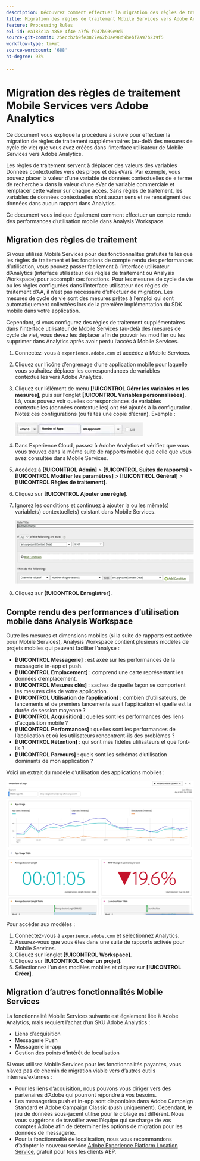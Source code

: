 ```yaml
---
description: Découvrez comment effectuer la migration des règles de traitement Mobile Services vers Adobe Analytics.
title: Migration des règles de traitement Mobile Services vers Adobe Analytics
feature: Processing Rules
exl-id: ea183c1a-a85e-4f4e-a7f6-f947b939e9d9
source-git-commit: 25eccb2b9fe3827e62b0ae98d9bebf7a97b239f5
workflow-type: tm+mt
source-wordcount: '688'
ht-degree: 93%

---
```


# Migration des règles de traitement Mobile Services vers Adobe Analytics

Ce document vous explique la procédure à suivre pour effectuer la migration de règles de traitement supplémentaires (au-delà des mesures de cycle de vie) que vous avez créées dans l’interface utilisateur de Mobile Services vers Adobe Analytics.

Les règles de traitement servent à déplacer des valeurs des variables Données contextuelles vers des props et des eVars. Par exemple, vous pouvez placer la valeur d’une variable de données contextuelles de « terme de recherche » dans la valeur d’une eVar de variable commerciale et remplacer cette valeur sur chaque accès. Sans règles de traitement, les variables de données contextuelles n’ont aucun sens et ne renseignent des données dans aucun rapport dans Analytics.

Ce document vous indique également comment effectuer un compte rendu des performances d’utilisation mobile dans Analysis Workspace.

## Migration des règles de traitement

Si vous utilisez Mobile Services pour des fonctionnalités gratuites telles que les règles de traitement et les fonctions de compte rendu des performances d’utilisation, vous pouvez passer facilement à l’interface utilisateur d’Analytics (interface utilisateur des règles de traitement ou Analysis Workspace) pour accomplir ces fonctions. Pour les mesures de cycle de vie ou les règles configurées dans l’interface utilisateur des règles de traitement d’AA, il n’est pas nécessaire d’effectuer de migration. Les mesures de cycle de vie sont des mesures prêtes à l’emploi qui sont automatiquement collectées lors de la première implémentation du SDK mobile dans votre application.

Cependant, si vous configurez des règles de traitement supplémentaires dans l’interface utilisateur de Mobile Services (au-delà des mesures de cycle de vie), vous devez les déplacer afin de pouvoir les modifier ou les supprimer dans Analytics après avoir perdu l’accès à Mobile Services.

1. Connectez-vous à `experience.adobe.com` et accédez à Mobile Services.
1. Cliquez sur l’icône d’engrenage d’une application mobile pour laquelle vous souhaitez déplacer les correspondances de variables contextuelles vers Adobe Analytics.
1. Cliquez sur l’élément de menu **[!UICONTROL Gérer les variables et les mesures]**, puis sur l’onglet **[!UICONTROL Variables personnalisées]**. Là, vous pouvez voir quelles correspondances de variables contextuelles (données contextuelles) ont été ajoutés à la configuration. Notez ces configurations (ou faites une copie d’écran). Exemple :

   ![Variable contextuelle](assets/context-var.png)

1. Dans Experience Cloud, passez à Adobe Analytics et vérifiez que vous vous trouvez dans la même suite de rapports mobile que celle que vous avez consultée dans Mobile Services.
1. Accédez à **[!UICONTROL Admin]** > **[!UICONTROL Suites de rapports]** > **[!UICONTROL Modifier les paramètres]** > **[!UICONTROL Général]** > **[!UICONTROL Règles de traitement]**.
1. Cliquez sur **[!UICONTROL Ajouter une règle]**.
1. Ignorez les conditions et continuez à ajouter la ou les même(s) variable(s) contextuelle(s) existant dans Mobile Services.

   ![Règle de traitement](assets/proc-rule.png)

1. Cliquez sur **[!UICONTROL Enregistrer]**.

## Compte rendu des performances d’utilisation mobile dans Analysis Workspace

Outre les mesures et dimensions mobiles (si la suite de rapports est activée pour Mobile Services), Analysis Workspace contient plusieurs modèles de projets mobiles qui peuvent faciliter l’analyse :

* **[!UICONTROL Messagerie]** : est axée sur les performances de la messagerie in-app et push.
* **[!UICONTROL Emplacement]** : comprend une carte représentant les données d’emplacement.
* **[!UICONTROL Mesures clés]** : sachez de quelle façon se comportent les mesures clés de votre application.
* **[!UICONTROL Utilisation de l’application]** : combien d’utilisateurs, de lancements et de premiers lancements avait l’application et quelle est la durée de session moyenne ?
* **[!UICONTROL Acquisition]** : quelles sont les performances des liens d’acquisition mobile ?
* **[!UICONTROL Performances]** : quelles sont les performances de l’application et où les utilisateurs rencontrent-ils des problèmes ?
* **[!UICONTROL Rétention]** : qui sont mes fidèles utilisateurs et que font-ils ?
* **[!UICONTROL Parcours]** : quels sont les schémas d’utilisation dominants de mon application ?

Voici un extrait du modèle d’utilisation des applications mobiles :

![Utilisation des applications mobiles](assets/mobile-app-usage.png)

Pour accéder aux modèles :

1. Connectez-vous à `experience.adobe.com` et sélectionnez Analytics.
1. Assurez-vous que vous êtes dans une suite de rapports activée pour Mobile Services.
1. Cliquez sur l’onglet **[!UICONTROL Workspace]**.
1. Cliquez sur **[!UICONTROL Créer un projet]**.
1. Sélectionnez l’un des modèles mobiles et cliquez sur **[!UICONTROL Créer]**.

## Migration d’autres fonctionnalités Mobile Services

La fonctionnalité Mobile Services suivante est également liée à Adobe Analytics, mais requiert l’achat d’un SKU Adobe Analytics :

* Liens d’acquisition
* Messagerie Push
* Messagerie in-app
* Gestion des points d’intérêt de localisation

Si vous utilisez Mobile Services pour les fonctionnalités payantes, vous n’avez pas de chemin de migration viable vers d’autres outils internes/externes :

* Pour les liens d’acquisition, nous pouvons vous diriger vers des partenaires d’Adobe qui pourront répondre à vos besoins.
* Les messageries push et in-app sont disponibles dans Adobe Campaign Standard et Adobe Campaign Classic (push uniquement). Cependant, le jeu de données sous-jacent utilisé pour le ciblage est différent. Nous vous suggérons de travailler avec l’équipe qui se charge de vos comptes Adobe afin de déterminer les options de migration pour les données de messagerie.
* Pour la fonctionnalité de localisation, nous vous recommandons d’adopter le nouveau service [Adobe Experience Platform Location Service](https://www.adobe.com/fr/experience-platform/location-service.html), gratuit pour tous les clients AEP.
